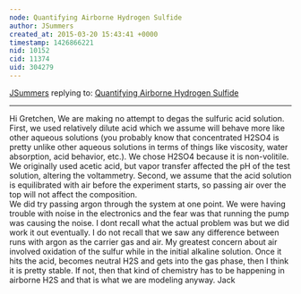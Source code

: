```yaml
---
node: Quantifying Airborne Hydrogen Sulfide
author: JSummers
created_at: 2015-03-20 15:43:41 +0000
timestamp: 1426866221
nid: 10152
cid: 11374
uid: 304279
---
```




[JSummers](../profile/JSummers) replying to: [Quantifying Airborne Hydrogen Sulfide](../notes/JSummers/03-10-2014/quantifying-airborne-hydrogen-sulfide)

----
Hi Gretchen,
We are making no attempt to degas the sulfuric acid solution.  First, we used relatively dilute acid which we assume will behave more like other aqueous solutions (you probably know that concentrated H2SO4 is pretty unlike other aqueous solutions in terms of things like viscosity, water absorption, acid behavior, etc.).  We chose H2SO4 because it is non-volitile.  We originally used acetic acid, but vapor transfer affected the pH of the test solution, altering the voltammetry.  Second, we assume that the acid solution is equilibrated with air before the experiment starts, so passing air over the top will not affect the composition.  
  We did try passing argon through the system at one point.  We were having trouble with noise in the electronics and the fear was that running the pump was causing the noise.  I dont recall what the actual problem was but we did work it out eventually.  I do not recall that we saw any difference between runs with argon as the carrier gas and air.  My greatest concern about air involved oxidation of the sulfur while in the initial alkaline solution.   Once it hits the acid, becomes neutral H2S and gets into the gas phase, then I think it is pretty stable.  If not, then that kind of chemistry has to be happening in airborne H2S and that is what we are modeling anyway.
Jack 